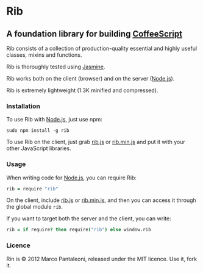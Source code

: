 # Rib

## A foundation library for building [CoffeeScript][] ##

Rib consists of a collection of production-quality essential and highly useful classes, mixins and functions.

Rib is thoroughly tested using [Jasmine][].

Rib works both on the client (browser) and on the server ([Node.js][]).

Rib is extremely lightweight (1.3K minified and compressed).

### Installation ###

To use Rib with [Node.js][], just use npm:

    sudo npm install -g rib

To use Rib on the client, just grab [rib.js][] or [rib.min.js][] and put it with your other JavaScript libraries.

### Usage ###

When writing code for [Node.js][], you can require Rib:

```coffeescript
rib = require "rib"
```

On the client, include [rib.js][] or [rib.min.js][], and then you can access it through the global module `rib`.

If you want to target both the server and the client, you can write:

```coffeescript
rib = if require? then require("rib") else window.rib
```

### Licence ###

Rin is © 2012 Marco Pantaleoni, released under the MIT licence. Use it, fork it.

[CoffeeScript]: http://jashkenas.github.com/coffee-script/
[Node.js]: http://nodejs.org/
[Jasmine]: http://pivotal.github.com/jasmine/
[rib.js]: https://raw.github.com/panta/rib/master/dist/rib.js
[rib.min.js]: [https://raw.github.com/panta/rib/master/dist/rib.min.js
